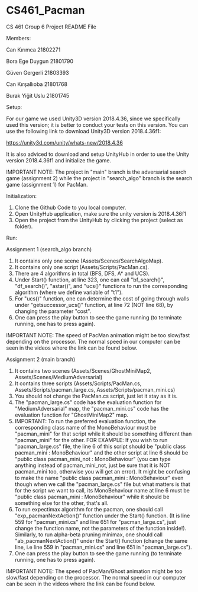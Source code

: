 # CS461_Pacman
CS 461 Group 6 Project README File

Members:

Can Kırımca 21802271

Bora Ege Duygun 21801790

Güven Gergerli 21803393

Can Kırşallıoba 21801768

Burak Yiğit Uslu 21801745


Setup:

For our game we used Unity3D version 2018.4.36, since we specifically used this version; it is better to conduct your tests on this version.
You can use the following link to download Unity3D version 2018.4.36f1:

https://unity3d.com/unity/whats-new/2018.4.36

It is also adviced to download and setup UnityHub in order to use the Unity version 2018.4.36f1 and initialize the game.


IMPORTANT NOTE: The project in "main" branch is the adversarial search game (assignment 2) while the project in "search_algo" branch is the search game (assignment 1) for PacMan.

Initialization:

1. Clone the Github Code to you local computer.
2. Open UnityHub application, make sure the unity version is 2018.4.36f1
3. Open the project from the UnityHub by clicking the project (select as folder).

Run:

Assignment 1 (search_algo branch)

1. It contains only one scene (Assets/Scenes/SearchAlgoMap).
2. It contains only one script (Assets/Scripts/PacMan.cs).
3. There are 4 algorithms in total (BFS, DFS, A* and UCS).
4. Under Start() function, at line 323, one can call "bf_search()", "df_search()", "astar()", and "ucs()" functions to run the corresponding algorithm (where we define variable of "t1").
5. For "ucs()" function, one can determine the cost of going through walls under "getsuccessor_ucs()" function, at line 72 (NOT line 68), by changing the parameter "cost".
6. One can press the play button to see the game running (to terminate running, one has to press again).

IMPORTANT NOTE: The speed of PacMan animation might be too slow/fast depending on the processor. The normal speed in our computer can be seen in the videos where the link can be found below.

Assignment 2 (main branch)

1. It contains two scenes (Assets/Scenes/GhostMiniMap2, Assets/Scenes/MediumAdversarial)
2. It contains three scripts (Assets/Scripts/PacMan.cs, Assets/Scripts/pacman_large.cs, Assets/Scripts/pacman_mini.cs)
3. You should not change the PacMan.cs script, just let it stay as it is.
4. The "pacman_large.cs" code has the evaluation function for "MediumAdversarial" map, the "pacman_mini.cs" code has the evaluation function for "GhostMiniMap2" map.
5. IMPORTANT: To run the preferred evaluation function, the corresponding class name of the MonoBehaviour must be "pacman_mini" for that script while it should be something different than "pacman_mini" for the other. FOR EXAMPLE: If you wish to run "pacman_large.cs" file, the line 6 of this script should be "public class pacman_mini : MonoBehaviour" and the other script at line 6 should be "public class pacman_mini_not : MonoBehaviour" (you can type anything instead of pacman_mini_not, just be sure that it is NOT pacman_mini too, otherwise you will get an error). It might be confusing to make the name "public class pacman_mini : MonoBehaviour" even though when we call the "pacman_large.cs" file but what matters is that for the script we want to call, its MonoBehaviour name at line 6 must be "public class pacman_mini : MonoBehaviour" while it should be something else for the other, that's all.
7. To run expectimax algorithm for the pacman, one should call "exp_pacmanNextAction()" function under the Start() function. (It is line 559 for "pacman_mini.cs" and line 651 for "pacman_large.cs", just change the function name, not the parameters of the function inside!). Similarly, to run alpha-beta pruning minimax, one should call "ab_pacmanNextAction()" under the Start() function (change the same line, i.e line 559 in "pacman_mini.cs" and line 651 in "pacman_large.cs").
8. One can press the play button to see the game running (to terminate running, one has to press again).

IMPORTANT NOTE: The speed of PacMan/Ghost animation might be too slow/fast depending on the processor. The normal speed in our computer can be seen in the videos where the link can be found below.
